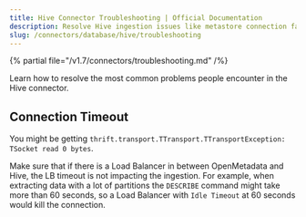 ```yaml
---
title: Hive Connector Troubleshooting | Official Documentation
description: Resolve Hive ingestion issues like metastore connection failures, schema fetch errors, or unsupported data types.
slug: /connectors/database/hive/troubleshooting
---
```


{% partial file="/v1.7/connectors/troubleshooting.md" /%}

Learn how to resolve the most common problems people encounter in the Hive connector.

## Connection Timeout

You might be getting `thrift.transport.TTransport.TTransportException: TSocket read 0 bytes`.

Make sure that if there is a Load Balancer in between OpenMetadata and Hive, the LB timeout
is not impacting the ingestion. For example, when extracting data with a lot of partitions the `DESCRIBE`
command might take more than 60 seconds, so a Load Balancer with `Idle Timeout` at 60 seconds would
kill the connection.
